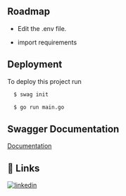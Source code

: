 ## Roadmap

- Edit the .env file.

- import requirements


## Deployment

To deploy this project run

```bash
  $ swag init

  $ go run main.go
```


## Swagger Documentation

[Documentation](http://127.0.0.1:3000/docs/index.html)


## 🔗 Links
[![linkedin](https://img.shields.io/badge/linkedin-0A66C2?style=for-the-badge&logo=linkedin&logoColor=white)](https://www.linkedin.com/in/yasincakir26/)


